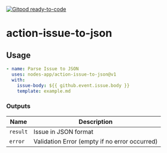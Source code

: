 [![Gitpod ready-to-code](https://img.shields.io/badge/Gitpod-ready--to--code-908a85?logo=gitpod)](https://gitpod.io/#https://github.com/nodes-app/action-issue-to-json)

# action-issue-to-json

## Usage

```yml
- name: Parse Issue to JSON
  uses: nodes-app/action-issue-to-json@v1
  with:
    issue-body: ${{ github.event.issue.body }}
    template: example.md
```

### Outputs

Name | Description
--- | ---
`result` | Issue in JSON format
`error` | Validation Error (empty if no error occurred)

